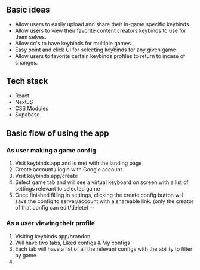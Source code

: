 ## Basic ideas

- Allow users to easily upload and share their in-game specific keybinds.
- Allow users to view their favorite content creators keybinds to use for them selves.
- Allow cc's to have keybinds for multiple games.
- Easy point and click UI for selecting keybinds for any given game
- Allow users to favorite certain keybinds profiles to return to incase of changes.

## Tech stack

- React
- NextJS
- CSS Modules
- Supabase

## Basic flow of using the app

### As user making a game config

1) Visit keybinds.app and is met with the landing page
2) Create account / login with Google account
3) Visit keybinds.app/create
4) Select game tab and will see a virtual keyboard on screen with a list of settings relevant to selected game
5) Once finished filling in settings, clicking the create config button will save the config to server/account with a shareable link. (only the creator of that config can edit/delete)
-- 

### As a user viewing their profile

1)  Visiting keybinds.app/brandon 
2)  Will have two tabs, Liked configs & My configs
3) Each tab will have a list of all the relevant configs with the ability to filter by game
4) 
